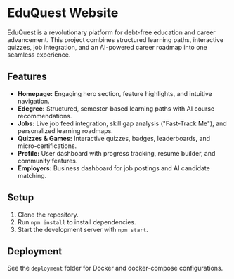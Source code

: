 # EduQuest Website

EduQuest is a revolutionary platform for debt-free education and career advancement. This project combines structured learning paths, interactive quizzes, job integration, and an AI-powered career roadmap into one seamless experience.

## Features
- **Homepage:** Engaging hero section, feature highlights, and intuitive navigation.
- **Edegree:** Structured, semester-based learning paths with AI course recommendations.
- **Jobs:** Live job feed integration, skill gap analysis ("Fast-Track Me"), and personalized learning roadmaps.
- **Quizzes & Games:** Interactive quizzes, badges, leaderboards, and micro-certifications.
- **Profile:** User dashboard with progress tracking, resume builder, and community features.
- **Employers:** Business dashboard for job postings and AI candidate matching.

## Setup
1. Clone the repository.
2. Run `npm install` to install dependencies.
3. Start the development server with `npm start`.

## Deployment
See the `deployment` folder for Docker and docker-compose configurations.
